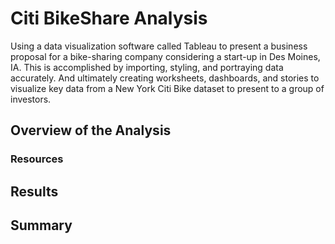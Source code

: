 # Citi BikeShare Analysis
Using a data visualization software called Tableau to present a business proposal for a bike-sharing company considering a start-up in Des Moines, IA. This is accomplished by importing, styling, and portraying data accurately. And ultimately creating worksheets, dashboards, and stories to visualize key data from a New York Citi Bike dataset to present to a group of investors.

## Overview of the Analysis



### Resources



## Results



## Summary

